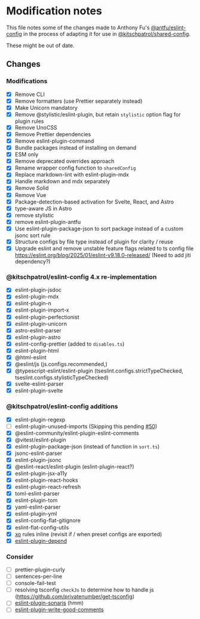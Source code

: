 # Modification notes

This file notes some of the changes made to Anthony Fu's [@antfu/eslint-config](https://github.com/antfu/eslint-config) in the process of adapting it for use in [@kitschpatrol/shared-config](https://github.com/kitschpatrol/shared-config).

These might be out of date.

## Changes

### Modifications

- [x] Remove CLI
- [x] Remove formatters (use Prettier separately instead)
- [x] Make Unicorn mandatory
- [x] Remove @stylistic/eslint-plugin, but retain `stylistic` option flag for plugin rules
- [x] Remove UnoCSS
- [x] Remove Prettier dependencies
- [x] Remove eslint-plugin-command
- [x] Bundle packages instead of installing on demand
- [x] ESM only
- [x] Remove deprecated overrides approach
- [x] Rename wrapper config function to `sharedConfig`
- [x] Replace markdown-lint with eslint-plugin-mdx
- [x] Handle markdown and mdx separately
- [x] Remove Solid
- [x] Remove Vue
- [x] Package-detection-based activation for Svelte, React, and Astro
- [x] type-aware JS in Astro
- [x] remove stylistic
- [x] remove eslint-plugin-antfu
- [x] Use eslint-plugin-package-json to sort package instead of a custom jsonc sort rule
- [x] Structure configs by file type instead of plugin for clarity / reuse
- [x] Upgrade eslint and remove unstable feature flags related to ts config file <https://eslint.org/blog/2025/01/eslint-v9.18.0-released/> (Need to add jiti dependency?)

### @kitschpatrol/eslint-config 4.x re-implementation

- [x] eslint-plugin-jsdoc
- [x] eslint-plugin-mdx
- [x] eslint-plugin-n
- [x] eslint-plugin-import-x
- [x] eslint-plugin-perfectionist
- [x] eslint-plugin-unicorn
- [x] astro-eslint-parser
- [x] eslint-plugin-astro
- [x] eslint-config-prettier (added to `disables.ts`)
- [x] eslint-plugin-html
- [x] @html-eslint
- [x] @eslint/js (js.configs.recommended,)
- [x] @typescript-eslint/eslint-plugin (tseslint.configs.strictTypeChecked, tseslint.configs.stylisticTypeChecked)
- [x] svelte-eslint-parser
- [x] eslint-plugin-svelte

### @kitschpatrol/eslint-config additions

- [x] eslint-plugin-regexp
- [ ] eslint-plugin-unused-imports (Skipping this pending [#50](https://github.com/sweepline/eslint-plugin-unused-imports/issues/50))
- [x] @eslint-community/eslint-plugin-eslint-comments
- [x] @vitest/eslint-plugin
- [x] eslint-plugin-package-json (instead of function in `sort.ts`)
- [x] jsonc-eslint-parser
- [x] eslint-plugin-jsonc
- [x] @eslint-react/eslint-plugin (eslint-plugin-react?)
- [x] eslint-plugin-jsx-a11y
- [x] eslint-plugin-react-hooks
- [x] eslint-plugin-react-refresh
- [x] toml-eslint-parser
- [x] eslint-plugin-tom
- [x] yaml-eslint-parser
- [x] eslint-plugin-yml
- [x] eslint-config-flat-gitignore
- [x] eslint-flat-config-utils
- [x] [xo](https://github.com/xojs/eslint-config-xo-typescript/blob/main/index.js) rules inline (revisit if / when preset configs are exported)
- [x] [eslint-plugin-depend](https://github.com/es-tooling/eslint-plugin-depend)

### Consider

- [ ] prettier-plugin-curly
- [ ] sentences-per-line
- [ ] console-fail-test
- [ ] resolving tsconfig `checkJs` to determine how to handle js (<https://github.com/privatenumber/get-tsconfig>)
- [ ] [eslint-plugin-sonarjs](https://github.com/SonarSource/SonarJS/blob/master/packages/jsts/src/rules/README.md) (hmm)
- [ ] [eslint-plugin-write-good-comments](https://github.com/kantord/eslint-plugin-write-good-comments)
